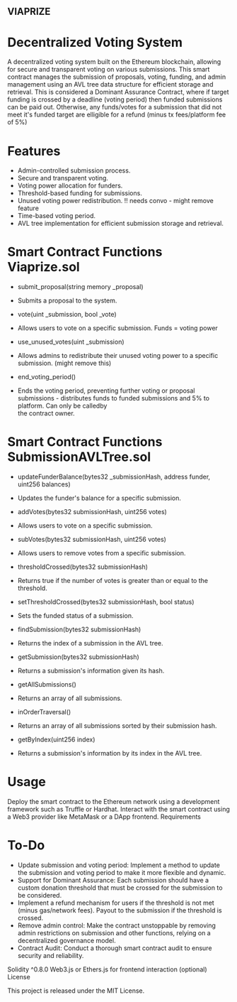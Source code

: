 ## VIAPRIZE

# Decentralized Voting System

A decentralized voting system built on the Ethereum blockchain, allowing for secure and transparent voting on various submissions. This smart contract manages the submission of proposals, voting, funding, and admin management using an AVL tree data structure for efficient storage and retrieval. This is considered a Dominant Assurance Contract, where if target funding is crossed by a deadline (voting period) then funded submissions can be paid out. Otherwise, any funds/votes for a submission that did not meet it's funded target are elligible for a refund (minus tx fees/platform fee of 5%)

# Features

- Admin-controlled submission process.
- Secure and transparent voting.
- Voting power allocation for funders.
- Threshold-based funding for submissions.
- Unused voting power redistribution. !! needs convo - might remove feature
- Time-based voting period.
- AVL tree implementation for efficient submission storage and retrieval.


# Smart Contract Functions Viaprize.sol

* submit_proposal(string memory _proposal)
* Submits a proposal to the system.

* vote(uint _submission, bool _vote)
* Allows users to vote on a specific submission. Funds = voting power

* use_unused_votes(uint _submission)
* Allows admins to redistribute their unused voting power to a specific submission. (might remove this)

* end_voting_period()
* Ends the voting period, preventing further voting or proposal submissions - distributes funds to funded submissions and 5% to platform. Can only be calledby     
  the contract owner.

# Smart Contract Functions SubmissionAVLTree.sol

* updateFunderBalance(bytes32 _submissionHash, address funder, uint256 balances)
* Updates the funder's balance for a specific submission.

* addVotes(bytes32 submissionHash, uint256 votes)
* Allows users to vote on a specific submission.

* subVotes(bytes32 submissionHash, uint256 votes)
* Allows users to remove votes from a specific submission.

* thresholdCrossed(bytes32 submissionHash)
* Returns true if the number of votes is greater than or equal to the threshold.

* setThresholdCrossed(bytes32 submissionHash, bool status)
* Sets the funded status of a submission.

* findSubmission(bytes32 submissionHash)
* Returns the index of a submission in the AVL tree.

* getSubmission(bytes32 submissionHash)
* Returns a submission's information given its hash.

* getAllSubmissions()
* Returns an array of all submissions.

* inOrderTraversal()
* Returns an array of all submissions sorted by their submission hash.

* getByIndex(uint256 index)
* Returns a submission's information by its index in the AVL tree.


# Usage

Deploy the smart contract to the Ethereum network using a development framework such as Truffle or Hardhat.
Interact with the smart contract using a Web3 provider like MetaMask or a DApp frontend.
Requirements

# To-Do

 + Update submission and voting period: Implement a method to update the submission and voting period to make it more flexible and dynamic.
 + Support for Dominant Assurance: Each submission should have a custom donation threshold that must be crossed for the submission to be considered.
 + Implement a refund mechanism for users if the threshold is not met (minus gas/network fees). Payout to the submission if the threshold is crossed.
 + Remove admin control: Make the contract unstoppable by removing admin restrictions on submission and other functions, relying on a decentralized governance model.
 + Contract Audit: Conduct a thorough smart contract audit to ensure security and reliability.

Solidity ^0.8.0
Web3.js or Ethers.js for frontend interaction (optional)
License

This project is released under the MIT License.